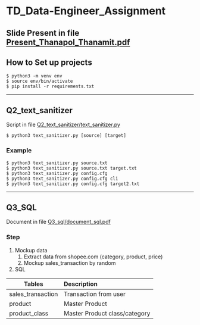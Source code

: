 # TD_Data-Engineer_Assignment

Slide Present in file [Present_Thanapol_Thanamit.pdf](Present_Thanapol_Thanamit.pdf)
---
## How to Set up projects
```shell
$ python3 -m venv env
$ source env/bin/activate
$ pip install -r requirements.txt
```
---
## Q2_text_sanitizer
Script in file [Q2_text_sanitizer/text_sanitizer.py](Q2_text_sanitizer/text_sanitizer.py)

```$ python3 text_sanitizer.py [source] [target]```

### Example
```shell
$ python3 text_sanitizer.py source.txt
$ python3 text_sanitizer.py source.txt target.txt
$ python3 text_sanitizer.py config.cfg
$ python3 text_sanitizer.py config.cfg cli
$ python3 text_sanitizer.py config.cfg target2.txt
```
---
## Q3_SQL
Document in file [Q3_sql/document_sql.pdf](Q3_sql/document_sql.pdf)

### Step
1. Mockup data
    1. Extract data from shopee.com (category, product, price)
    2. Mockup sales_transaction by random
2. SQL

| Tables        | Description           
| ------------- |:-------------
| sales_transaction      | Transaction from user 
| product      | Master Product      
| product_class | Master Product class/category